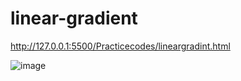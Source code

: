 # linear-gradient
http://127.0.0.1:5500/Practicecodes/lineargradint.html

![image](https://github.com/sowbi30/linear-gradient/assets/123854536/540842b7-d627-4383-9f9b-4b4212a23468)

